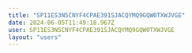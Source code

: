 ```yaml
---
title: "SP11ES3N5CNYF4CPAE391SJACQYMQ9GQW0TXWJVGE"
date: 2024-06-05T11:49:18.967Z
user: SP11ES3N5CNYF4CPAE391SJACQYMQ9GQW0TXWJVGE
layout: "users"
---
```

    